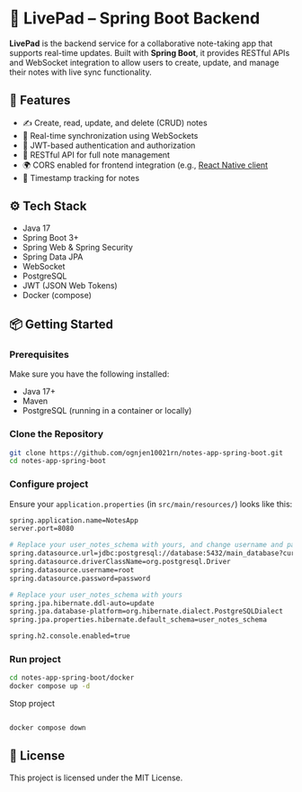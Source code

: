 # 📝 LivePad – Spring Boot Backend

**LivePad** is the backend service for a collaborative note-taking app that supports real-time updates. Built with **Spring Boot**, it provides RESTful APIs and WebSocket integration to allow users to create, update, and manage their notes with live sync functionality.

## 🚀 Features

- ✍️ Create, read, update, and delete (CRUD) notes
- 🔄 Real-time synchronization using WebSockets
- 🔐 JWT-based authentication and authorization
- 🔎 RESTful API for full note management
- 🌍 CORS enabled for frontend integration (e.g., [React Native client](https://github.com/ognjen10021rn/notes-app-react-native)
- 📅 Timestamp tracking for notes

## ⚙️ Tech Stack

- Java 17
- Spring Boot 3+
- Spring Web & Spring Security
- Spring Data JPA
- WebSocket
- PostgreSQL
- JWT (JSON Web Tokens)
- Docker (compose)

## 📦 Getting Started

### Prerequisites

Make sure you have the following installed:

- Java 17+
- Maven
- PostgreSQL (running in a container or locally)

### Clone the Repository

```bash
git clone https://github.com/ognjen10021rn/notes-app-spring-boot.git
cd notes-app-spring-boot
```

### Configure project
Ensure your ``application.properties`` (in ``src/main/resources/``) looks like this:

```bash
spring.application.name=NotesApp
server.port=8080

# Replace your user_notes_schema with yours, and change username and password
spring.datasource.url=jdbc:postgresql://database:5432/main_database?currentSchema=user_notes_schema
spring.datasource.driverClassName=org.postgresql.Driver
spring.datasource.username=root
spring.datasource.password=password

# Replace your user_notes_schema with yours
spring.jpa.hibernate.ddl-auto=update
spring.jpa.database-platform=org.hibernate.dialect.PostgreSQLDialect
spring.jpa.properties.hibernate.default_schema=user_notes_schema

spring.h2.console.enabled=true
```

### Run project

```bash
cd notes-app-spring-boot/docker
docker compose up -d
```
Stop project

```bash

docker compose down

```

## 📄 License

This project is licensed under the MIT License.
